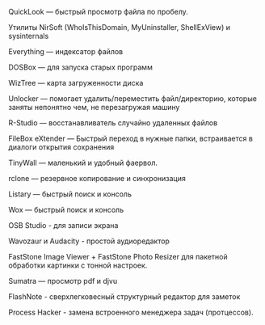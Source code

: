 QuickLook — быстрый просмотр файла по пробелу. 

Утилиты NirSoft (WhoIsThisDomain, MyUninstaller, ShellExView) и sysinternals

Everything — индексатор файлов

DOSBox — для запуска старых программ

WizTree — карта загруженности диска

Unlocker — помогает удалить/переместить файл/директорию, которые заняты непонятно чем, не перезагружая машину

R-Studio — восстанавливатель случайно удаленных файлов

FileBox eXtender — Быстрый переход в нужные папки, встраивается в диалоги открытия сохранения

TinyWall — маленький и удобный фаервол.

rclone — резервное копирование и синхронизация

Listary — быстрый поиск и консоль

Wox — быстрый поиск и консоль

OSB Studio - для записи экрана

Wavozaur и Audacity - простой аудиоредактор

FastStone Image Viewer + FastStone Photo Resizer для пакетной обработки картинки с тонной настроек.

Sumatra — просмотр pdf и djvu

FlashNote - сверхлегковесный структурный редактор для заметок

Process Hacker - замена встроенного менеджера задач (протцессов).
